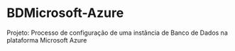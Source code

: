 # BDMicrosoft-Azure
Projeto: Processo de configuração de uma instância de Banco de Dados na plataforma Microsoft Azure

